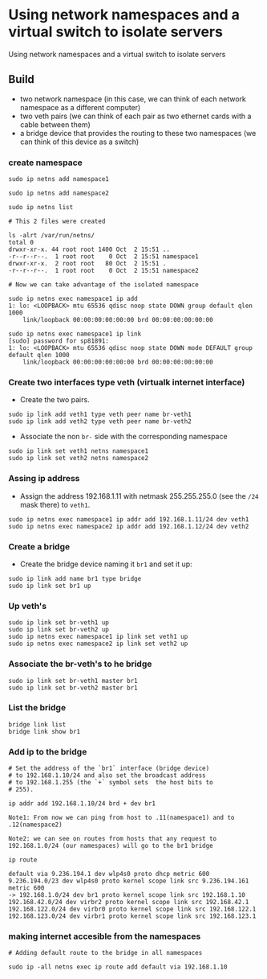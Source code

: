 
# Using network namespaces and a virtual switch to isolate servers

Using network namespaces and a virtual switch to isolate servers

## Build

- two network namespace (in this case, we can think of each network namespace as a different computer)
- two veth pairs (we can think of each pair as two ethernet cards with a cable between them)
- a bridge device that provides the routing to these two namespaces (we can think of this device as a switch)

### create namespace
```
sudo ip netns add namespace1

sudo ip netns add namespace2

sudo ip netns list

# This 2 files were created

ls -alrt /var/run/netns/
total 0
drwxr-xr-x. 44 root root 1400 Oct  2 15:51 ..
-r--r--r--.  1 root root    0 Oct  2 15:51 namespace1
drwxr-xr-x.  2 root root   80 Oct  2 15:51 .
-r--r--r--.  1 root root    0 Oct  2 15:51 namespace2

# Now we can take advantage of the isolated namespace

sudo ip netns exec namespace1 ip add
1: lo: <LOOPBACK> mtu 65536 qdisc noop state DOWN group default qlen 1000
    link/loopback 00:00:00:00:00:00 brd 00:00:00:00:00:00
    
sudo ip netns exec namespace1 ip link
[sudo] password for sp81891: 
1: lo: <LOOPBACK> mtu 65536 qdisc noop state DOWN mode DEFAULT group default qlen 1000
    link/loopback 00:00:00:00:00:00 brd 00:00:00:00:00:00

```

### Create two interfaces type veth (virtualk internet interface)

- Create the two pairs.
```
sudo ip link add veth1 type veth peer name br-veth1
sudo ip link add veth2 type veth peer name br-veth2

```

- Associate the non `br-` side with the corresponding namespace

```
sudo ip link set veth1 netns namespace1
sudo ip link set veth2 netns namespace2
```
### Assing ip address

- Assign the address 192.168.1.11 with netmask 255.255.255.0 (see the `/24` mask there) to `veth1`.

```
sudo ip netns exec namespace1 ip addr add 192.168.1.11/24 dev veth1
sudo ip netns exec namespace2 ip addr add 192.168.1.12/24 dev veth2
```
### Create a bridge

- Create the bridge device naming it `br1` and set it up:

```
sudo ip link add name br1 type bridge
sudo ip link set br1 up
```

### Up veth's

```
sudo ip link set br-veth1 up
sudo ip link set br-veth2 up
sudo ip netns exec namespace1 ip link set veth1 up
sudo ip netns exec namespace2 ip link set veth2 up
```

### Associate the br-veth's to he bridge

```
sudo ip link set br-veth1 master br1
sudo ip link set br-veth2 master br1

```

### List the bridge

```
bridge link list
bridge link show br1
```

### Add ip to the bridge

```
# Set the address of the `br1` interface (bridge device)
# to 192.168.1.10/24 and also set the broadcast address
# to 192.168.1.255 (the `+` symbol sets  the host bits to
# 255).

ip addr add 192.168.1.10/24 brd + dev br1

Note1: From now we can ping from host to .11(namespace1) and to .12(namespace2)

Note2: we can see on routes from hosts that any request to 192.168.1.0/24 (our namespaces) will go to the br1 bridge

ip route

default via 9.236.194.1 dev wlp4s0 proto dhcp metric 600 
9.236.194.0/23 dev wlp4s0 proto kernel scope link src 9.236.194.161 metric 600 
-> 192.168.1.0/24 dev br1 proto kernel scope link src 192.168.1.10 
192.168.42.0/24 dev virbr2 proto kernel scope link src 192.168.42.1 
192.168.122.0/24 dev virbr0 proto kernel scope link src 192.168.122.1 
192.168.123.0/24 dev virbr1 proto kernel scope link src 192.168.123.1 
```

### making internet accesible from the namespaces
```
# Adding default route to the bridge in all namespaces

sudo ip -all netns exec ip route add default via 192.168.1.10
```
